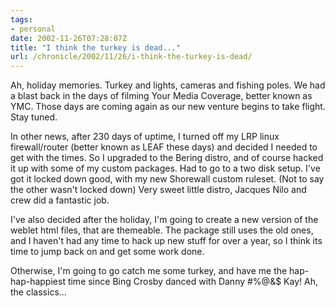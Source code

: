 ```yaml
---
tags:
- personal
date: 2002-11-26T07:28:07Z
title: "I think the turkey is dead..."
url: /chronicle/2002/11/26/i-think-the-turkey-is-dead/
---
```


Ah, holiday memories.  Turkey and lights, cameras and fishing poles.  We had a blast back in the days of filming Your Media Coverage, better known as YMC.  Those days are coming again as our new venture begins to take flight.  Stay tuned.

In other news, after 230 days of uptime, I turned off my LRP linux firewall/router (better known as LEAF these days) and decided I needed to get with the times.  So I upgraded to the Bering distro, and of course hacked it up with some of my custom packages.  Had to go to a two disk setup.  I've got it locked down good, with my new Shorewall custom ruleset. (Not to say the other wasn't locked down)  Very sweet little distro, Jacques Nilo and crew did a fantastic job.

I've also decided after the holiday, I'm going to create a new version of the weblet html files, that are themeable.  The package still uses the old ones, and I haven't had any time to hack up new stuff for over a year, so I think its time to jump back on and get some work done.

Otherwise, I'm going to go catch me some turkey, and have me the hap-hap-happiest time since Bing Crosby danced with Danny #%@&$ Kay!  Ah, the classics...
